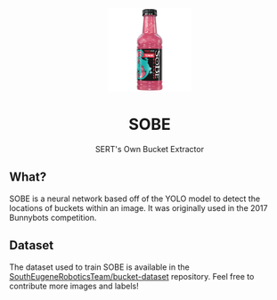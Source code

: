 <p align="center">
  <img alt="SOBE" title="SOBE" src="/images/logo.png" width="150">
</p>
<h1 align="center">SOBE</h1>
<p align="center">
  SERT's Own Bucket Extractor
</p>

## What?

SOBE is a neural network based off of the YOLO model to detect the locations of
buckets within an image. It was originally used in the 2017 Bunnybots
competition.

## Dataset

The dataset used to train SOBE is available in the
[SouthEugeneRoboticsTeam/bucket-dataset](https://github.com/SouthEugeneRoboticsTeam/bucket-dataset)
repository. Feel free to contribute more images and labels!
